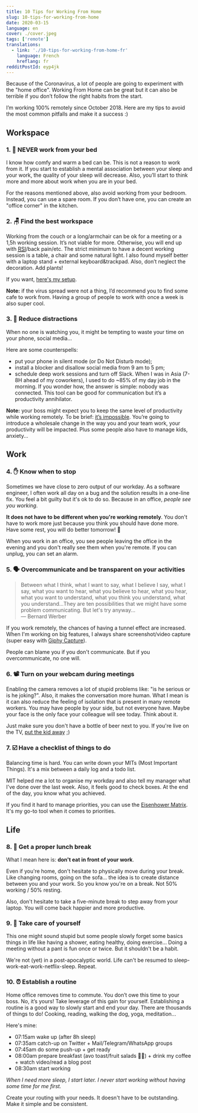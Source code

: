 ```yaml
---
title: 10 Tips for Working From Home
slug: 10-tips-for-working-from-home
date: 2020-03-15
language: en
cover: ./cover.jpeg
tags: ['remote']
translations:
  - link: './10-tips-for-working-from-home-fr'
    language: French
    hreflang: fr
redditPostId: eyp4jk
---
```


Because of the Coronavirus, a lot of people are going to experiment with the "home office". Working
From Home can be great but it can also be terrible if you don’t follow the right habits from the
start.

I’m working 100% remotely since October 2018. Here are my tips to avoid the most common pitfalls and
make it a success :)

## Workspace

### 1. 🛌 NEVER work from your bed

I know how comfy and warm a bed can be. This is not a reason to work from it. If you start to
establish a mental association between your sleep and your work, the quality of your sleep will
decrease. Also, you’ll start to think more and more about work when you are in your bed.

For the reasons mentioned above, also avoid working from your bedroom. Instead, you can use a spare
room. If you don’t have one, you can create an "office corner" in the kitchen.

### 2. 🪑 Find the best workspace

Working from the couch or a long/armchair can be ok for a meeting or a 1,5h working session. It’s
not viable for more. Otherwise, you will end up with
[<abbr title="Repetitive Stress Injury">RSI</abbr>](https://en.wikipedia.org/wiki/Repetitive_strain_injury)/back
pain/etc. The strict minimum to have a decent working session is a table, a chair and some natural
light. I also found myself better with a laptop stand + external keyboard&trackpad. Also, don’t
neglect the decoration. Add plants!

If you want, [here's my setup](/uses).

**Note:** if the virus spread were not a thing, I’d recommend you to find some cafe to work from.
Having a group of people to work with once a week is also super cool.

### 3. 📲 Reduce distractions

When no one is watching you, it might be tempting to waste your time on your phone, social media...

Here are some counterspells:

- put your phone in silent mode (or Do Not Disturb mode);
- install a blocker and disallow social media from 9 am to 5 pm;
- schedule deep work sessions and turn off Slack. When I was in Asia (7-8H ahead of my coworkers), I
  used to do ~85% of my day job in the morning. If you wonder how, the answer is simple: nobody was
  connected. This tool can be good for communication but it’s a productivity annihilator.

**Note:** your boss might expect you to keep the same level of productivity while working remotely.
To be brief: [it’s impossible](https://twitter.com/dhh/status/1239626937577828352). You’re going to
introduce a wholesale change in the way you and your team work, your productivity will be impacted.
Plus some people also have to manage kids, anxiety...

## Work

### 4. ✋ Know when to stop

Sometimes we have close to zero output of our workday. As a software engineer, I often work all day
on a bug and the solution results in a one-line fix. You feel a bit guilty but it's ok to do so.
Because in an office, _people see you working_.

**It does not have to be different when you're working remotely**. You don't have to work more just
because you think you should have done more. Have some rest, you will do better tomorrow! 💪

When you work in an office, you see people leaving the office in the evening and you don't really
see them when you're remote. If you can unplug, you can set an alarm.

### 5. 🗣 Overcommunicate and be transparent on your activities

> Between what I think, what I want to say, what I believe I say, what I say, what you want to hear,
> what you believe to hear, what you hear, what you want to understand, what you think you
> understand, what you understand...They are ten possibilities that we might have some problem
> communicating. But let's try anyway...  
> — Bernard Werber

If you work remotely, the chances of having a tunnel effect are increased. When I'm working on big
features, I always share screenshot/video capture (super easy with
[Giphy Capture](https://giphy.com/apps/giphycapture)).

People can blame you if you don't communicate. But if you overcommunicate, no one will.

### 6. 📽 Turn on your webcam during meetings

Enabling the camera removes a lot of stupid problems like: "is he serious or is he joking?". Also,
it makes the conversation more human. What I mean is it can also reduce the feeling of isolation
that is present in many remote workers. You may have people by your side, but not everyone have.
Maybe your face is the only face your colleague will see today. Think about it.

Just make sure you don't have a bottle of beer next to you. If you're live on the TV,
[put the kid away](https://www.youtube.com/watch?v=Mh4f9AYRCZY&feature=emb_title) ;)

### 7. ☑️ Have a checklist of things to do

Balancing time is hard. You can write down your MITs (Most Important Things). It's a mix between a
daily log and a todo list.

MIT helped me a lot to organise my workday and also tell my manager what I've done over the last
week. Also, it feels good to check boxes. At the end of the day, you know what you achieved.

If you find it hard to manage priorities, you can use the
[Eisenhower Matrix](https://www.eisenhower.me/eisenhower-matrix/). It's my go-to tool when it comes
to priorities.

## Life

### 8. 🍛 Get a proper lunch break

What I mean here is: **don't eat in front of your work**.

Even if you're home, don't hesitate to physically move during your break. Like changing rooms, going
on the sofa... the idea is to create distance between you and your work. So you know you're on a
break. Not 50% working / 50% resting.

Also, don't hesitate to take a five-minute break to step away from your laptop. You will come back
happier and more productive.

### 9. 🍃 Take care of yourself

This one might sound stupid but some people slowly forget some basics things in life like having a
shower, eating healthy, doing exercise... Doing a meeting without a pant is fun once or twice. But
it shouldn't be a habit.

We're not (yet) in a post-apocalyptic world. Life can't be resumed to
sleep-work-eat-work-netflix-sleep. Repeat.

### 10. ⏰ Establish a routine

Home office removes time to commute. You don’t owe this time to your boss. No, it’s yours! Take
leverage of this gain for yourself. Establishing a routine is a good way to slowly start and end
your day. There are thousands of things to do! Cooking, reading, walking the dog, yoga,
meditation...

Here's mine:

- 07:15am wake up (after 8h sleep)
- 07:35am catch-up on Twitter + Mail/Telegram/WhatsApp groups
- 07:45am do some push-up + get ready
- 08:00am prepare breakfast (avo toast/fruit salads 👨‍🍳) + drink my coffee + watch video/read a blog
  post
- 08:30am start working

_When I need more sleep, I start later. I never start working without having some time for me
first._

Create your routing with your needs. It doesn't have to be outstanding. Make it simple and be
consistent.
